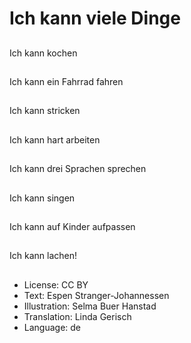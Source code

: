 # Ich kann viele Dinge

##
Ich kann kochen

##
Ich kann ein Fahrrad fahren

##
Ich kann stricken

##
Ich kann hart arbeiten

##
Ich kann drei Sprachen sprechen

##
Ich kann singen

##
Ich kann auf Kinder aufpassen

##
Ich kann lachen!

##
* License: CC BY
* Text: Espen Stranger-Johannessen
* Illustration: Selma Buer Hanstad
* Translation: Linda Gerisch
* Language: de
